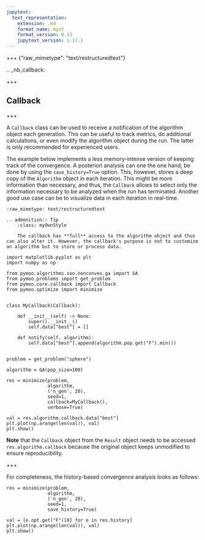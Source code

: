 ```yaml
---
jupytext:
  text_representation:
    extension: .md
    format_name: myst
    format_version: 0.13
    jupytext_version: 1.17.1
---
```


+++ {"raw_mimetype": "text/restructuredtext"}

.. _nb_callback:

+++

## Callback

+++

A `Callback` class can be used to receive a notification of the algorithm object each generation.
This can be useful to track metrics, do additional calculations, or even modify the algorithm object during the run.
The latter is only recommended for experienced users.

The example below implements a less memory-intense version of keeping track of the convergence. A posteriori analysis can one the one hand, be done by using the `save_history=True` option. This, however, stores a deep copy of the `Algorithm` object in each iteration. This might be more information than necessary, and thus, the `Callback` allows to select only the information necessary to be analyzed when the run has terminated. Another good use case can be to visualize data in each iteration in real-time.

```{raw-cell}
:raw_mimetype: text/restructuredtext

.. admonition:: Tip
    :class: myOwnStyle

    The callback has **full** access to the algorithm object and thus can also alter it. However, the callback's purpose is not to customize an algorithm but to store or process data.
```

```{code-cell} ipython3
import matplotlib.pyplot as plt
import numpy as np

from pymoo.algorithms.soo.nonconvex.ga import GA
from pymoo.problems import get_problem
from pymoo.core.callback import Callback
from pymoo.optimize import minimize


class MyCallback(Callback):

    def __init__(self) -> None:
        super().__init__()
        self.data["best"] = []

    def notify(self, algorithm):
        self.data["best"].append(algorithm.pop.get("F").min())


problem = get_problem("sphere")

algorithm = GA(pop_size=100)

res = minimize(problem,
               algorithm,
               ('n_gen', 20),
               seed=1,
               callback=MyCallback(),
               verbose=True)

val = res.algorithm.callback.data["best"]
plt.plot(np.arange(len(val)), val)
plt.show()

```

**Note** that the `Callback` object from the `Result` object needs to be accessed `res.algorithm.callback` because the original object keeps unmodified to ensure reproducibility.

+++

For completeness, the history-based convergence analysis looks as follows:

```{code-cell} ipython3
res = minimize(problem,
               algorithm,
               ('n_gen', 20),
               seed=1,
               save_history=True)

val = [e.opt.get("F")[0] for e in res.history]
plt.plot(np.arange(len(val)), val)
plt.show()
```

